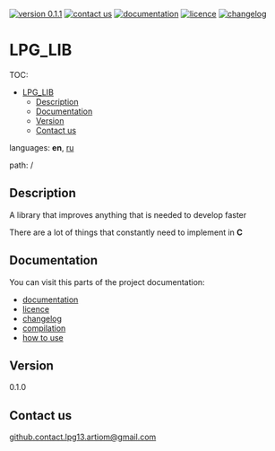 [![version 0.1.1](https://img.shields.io/badge/version-0.1.1-green)](#version) <!-- green: stable, blue: beta, orange: dev -->
[![contact us](https://img.shields.io/badge/contact_us-gray?logo=gmail)](mailto:github.contact.lpg13.artiom@gmail.com)
[![documentation](https://img.shields.io/badge/documentation-blue)](/doc/index.md)
[![licence](https://img.shields.io/badge/licence-red)](/LICENCE.md)
[![changelog](https://img.shields.io/badge/changelog-brightgreen)](/CHANGELOG.md)

# LPG_LIB

TOC:
+ [LPG\_LIB](#lpg_lib)
  + [Description](#description)
  + [Documentation](#documentation)
  + [Version](#version)
  + [Contact us](#contact-us)

languages: **en**, [ru](/doc/ru/root/README.md)

path: /

## Description

A library that improves anything that is needed to develop faster

There are a lot of things that constantly need to implement in **C**

## Documentation

You can visit this parts of the project documentation:

+ [documentation](/doc/index.md)
+ [licence](/LICENCE.md)
+ [changelog](/CHANGELOG.md)
+ [compilation](/doc/compilation.md)
+ [how to use](/doc/how_to_use.md)

## Version

0.1.0

## Contact us

github.contact.lpg13.artiom@gmail.com